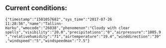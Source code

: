 ## Current conditions: 
 ``` {"timestamp":"1501057682","sys_time":"2017-07-26 11:28:56","name":"Tallinn-Harku","wmocode":"26038","phenomenon":"Cloudy with clear spells","visibility":"20.0","precipitations":"0","airpressure":"1005.9","relativehumidity":"71","airtemperature":"19.4","winddirection":"39","windspeed":"5","windspeedmax":"7.5"} ```
